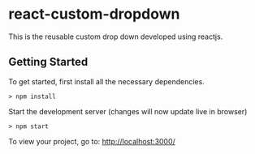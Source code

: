 # react-custom-dropdown

This is the reusable custom drop down developed using reactjs.

## Getting Started

To get started, first install all the necessary dependencies.
```
> npm install
```

Start the development server (changes will now update live in browser)
```
> npm start
```

To view your project, go to: [http://localhost:3000/](http://localhost:3000/)
